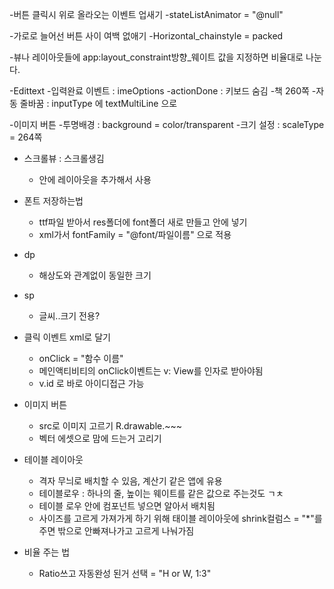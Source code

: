 -버튼 클릭시 위로 올라오는 이벤트 업새기
	-stateListAnimator = "@null"

-가로로 늘어선 버튼 사이 여백 없애기
   -Horizontal_chainstyle = packed 

-뷰나 레이아웃들에 app:layout_constraint방향_웨이트 값을 지정하면 비율대로 나눈다.


-Edittext
	-입력완료 이벤트 : imeOptions
		-actionDone : 키보드 숨김
		-책 260쪽
	-자동 줄바꿈 : inputType 에 textMultiLine 으로

-이미지 버튼
	-투명배경 : background = color/transparent
	-크기 설정 : scaleType = 264쪽


- 스크롤뷰 : 스크롤생김
	- 안에 레이아웃을 추가해서 사용


- 폰트 저장하는법 
	- ttf파일 받아서 res폴더에 font폴더 새로 만들고 안에 넣기
	- xml가서 fontFamily = "@font/파일이름" 으로 적용


- dp
	- 해상도와 관계없이 동일한 크기
- sp	
	- 글씨..크기 전용?


- 클릭 이벤트 xml로 달기
	- onClick = "함수 이름"
	- 메인액티비티의 onClick이벤트는 v: View를 인자로 받아야됨
	- v.id 로 바로 아이디접근 가능
- 이미지 버튼
	- src로 이미지 고르기 R.drawable.~~~
	- 벡터 에셋으로 맘에 드는거 고리기


- 테이블 레이아웃
	- 격자 무늬로 배치할 수 있음, 계산기 같은 앱에 유용
	- 테이블로우 : 하나의 줄, 높이는 웨이트를 같은 값으로 주는것도 ㄱㅊ
	- 테이블 로우 안에 컴포넌트 넣으면 알아서 배치됨
	- 사이즈를 고르게 가져가게 하기 위해 태이블 레이아웃에 shrink컬럼스 = "*"를 주면 밖으로 안빠져나가고 고르게 나눠가짐


- 비율 주는 법
	- Ratio쓰고 자동완성 된거 선택 = "H or W, 1:3"
